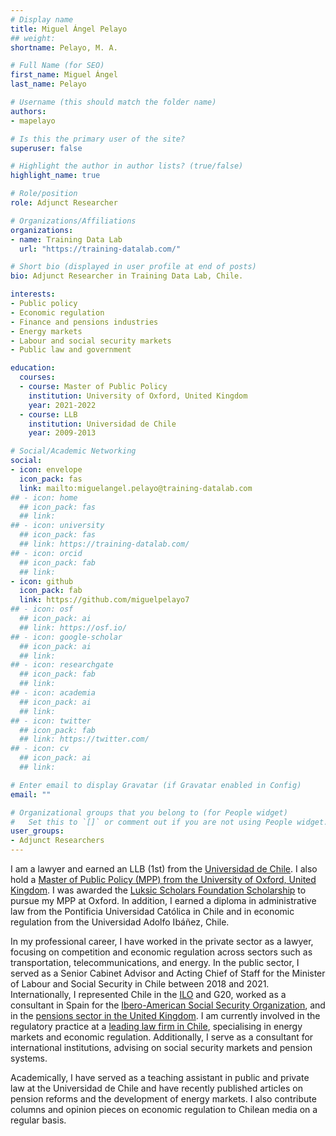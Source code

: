 ```yaml
---
# Display name
title: Miguel Ángel Pelayo
## weight: 
shortname: Pelayo, M. A.

# Full Name (for SEO)
first_name: Miguel Ángel
last_name: Pelayo

# Username (this should match the folder name)
authors:
- mapelayo

# Is this the primary user of the site?
superuser: false

# Highlight the author in author lists? (true/false)
highlight_name: true

# Role/position
role: Adjunct Researcher

# Organizations/Affiliations
organizations:
- name: Training Data Lab
  url: "https://training-datalab.com/"

# Short bio (displayed in user profile at end of posts)
bio: Adjunct Researcher in Training Data Lab, Chile.

interests:
- Public policy
- Economic regulation
- Finance and pensions industries
- Energy markets
- Labour and social security markets
- Public law and government

education:
  courses:
  - course: Master of Public Policy
    institution: University of Oxford, United Kingdom
    year: 2021-2022
  - course: LLB
    institution: Universidad de Chile
    year: 2009-2013

# Social/Academic Networking
social:
- icon: envelope
  icon_pack: fas
  link: mailto:miguelangel.pelayo@training-datalab.com
## - icon: home
  ## icon_pack: fas
  ## link: 
## - icon: university
  ## icon_pack: fas
  ## link: https://training-datalab.com/
## - icon: orcid
  ## icon_pack: fab
  ## link: 
- icon: github
  icon_pack: fab
  link: https://github.com/miguelpelayo7
## - icon: osf
  ## icon_pack: ai
  ## link: https://osf.io/
## - icon: google-scholar
  ## icon_pack: ai
  ## link: 
## - icon: researchgate
  ## icon_pack: fab
  ## link: 
## - icon: academia
  ## icon_pack: ai
  ## link: 
## - icon: twitter
  ## icon_pack: fab
  ## link: https://twitter.com/
## - icon: cv
  ## icon_pack: ai
  ## link: 

# Enter email to display Gravatar (if Gravatar enabled in Config)
email: ""

# Organizational groups that you belong to (for People widget)
#   Set this to `[]` or comment out if you are not using People widget.
user_groups:
- Adjunct Researchers
---
```


I am a lawyer and earned an LLB (1st) from the [Universidad de Chile](https://derecho.uchile.cl/). I also hold a [Master of Public Policy (MPP) from the University of Oxford, United Kingdom](https://www.bsg.ox.ac.uk/). I was awarded the [Luksic Scholars Foundation Scholarship](https://luksicscholars.org/en/) to pursue my MPP at Oxford. In addition, I earned a diploma in administrative law from the Pontificia Universidad Católica in Chile and in economic regulation from the Universidad Adolfo Ibáñez, Chile.

In my professional career, I have worked in the private sector as a lawyer, focusing on competition and economic regulation across sectors such as transportation, telecommunications, and energy. In the public sector, I served as a Senior Cabinet Advisor and Acting Chief of Staff for the Minister of Labour and Social Security in Chile between 2018 and 2021. Internationally, I represented Chile in the [ILO](https://www.ilo.org/) and G20, worked as a consultant in Spain for the [Ibero-American Social Security Organization](https://oiss.org/), and in the [pensions sector in the United Kingdom](https://the-spp.co.uk/). I am currently involved in the regulatory practice at a [leading law firm in Chile](https://agycia.cl/), specialising in energy markets and economic regulation. Additionally, I serve as a consultant for international institutions, advising on social security markets and pension systems. 

Academically, I have served as a teaching assistant in public and private law at the Universidad de Chile and have recently published articles on pension reforms and the development of energy markets. I also contribute columns and opinion pieces on economic regulation to Chilean media on a regular basis.
